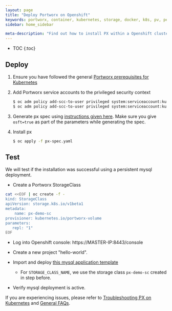 ```yaml
---
layout: page
title: "Deploy Portworx on Openshift"
keywords: portworx, container, kubernetes, storage, docker, k8s, pv, persistent disk, openshift
sidebar: home_sidebar

meta-description: "Find out how to install PX within a Openshift cluster and have PX provide highly available volumes to any application deployed via Kubernetes."
---
```


* TOC
{:toc}

## Deploy

1. Ensure you have followed the general [Portworx prerequisites for Kubernetes](/scheduler/kubernetes/install.html#prereqs-section)

2. Add Portworx service accounts to the privileged security context

	```bash
	$ oc adm policy add-scc-to-user privileged system:serviceaccount:kube-system:px-account
	$ oc adm policy add-scc-to-user privileged system:serviceaccount:kube-system:portworx-pvc-controller-account
	```

3. Generate px spec using [instructions given here](/scheduler/kubernetes/install.html#install-section). Make sure you give `osft=true` as part of the parameters while generating the spec.

4. Install px
	
	```bash
	$ oc apply -f px-spec.yaml
	```

## Test

We will test if the installation was successful using a persistent mysql deployment.

* Create a Portworx StorageClass

```bash
cat <<EOF | oc create -f -
kind: StorageClass
apiVersion: storage.k8s.io/v1beta1
metadata:
    name: px-demo-sc
provisioner: kubernetes.io/portworx-volume
parameters:
   repl: "1"
EOF
```
* Log into Openshift console: https://MASTER-IP:8443/console

* Create a new project "hello-world".

* Import and deploy [this mysql application template](/k8s-samples/px-mysql-openshift.json?raw=true)
    * For `STORAGE_CLASS_NAME`, we use the storage class `px-demo-sc` created in step before.

* Verify mysql deployment is active.

If you are experiencing issues, please refer to [Troubleshooting PX on Kubernetes](support.html) and [General FAQs](/knowledgebase/faqs.html).